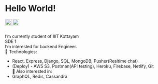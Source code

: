 # Hello World!

<a href="https://www.linkedin.com/in/bmbshlly">
  <img align="left" alt="Akshay Saini - LinkedIn" width="22px" src="https://cdn.jsdelivr.net/npm/simple-icons@v3/icons/linkedin.svg"/>
</a>
<a href="https://twitter.com/iritik_19">
  <img align="left" alt="Akshay Saini - Twitter" width="22px" src="https://cdn.jsdelivr.net/npm/simple-icons@v3/icons/twitter.svg"/>
</a>
<br />
<br />

 I’m currently student of IIIT Kottayam  
 SDE 1  
 I’m interested for backend Engineer.  
 💬 Technologies:  
 - React, Express, Django, SQL, MongoDB, Pusher(Realtime chat)  
 - (Deploy) - AWS S3, Postman(API testing), Heroku, Firebase, Netlify, Git  
 👀 Also interested in:  
 - GraphQL, Redis, Cassandra  
